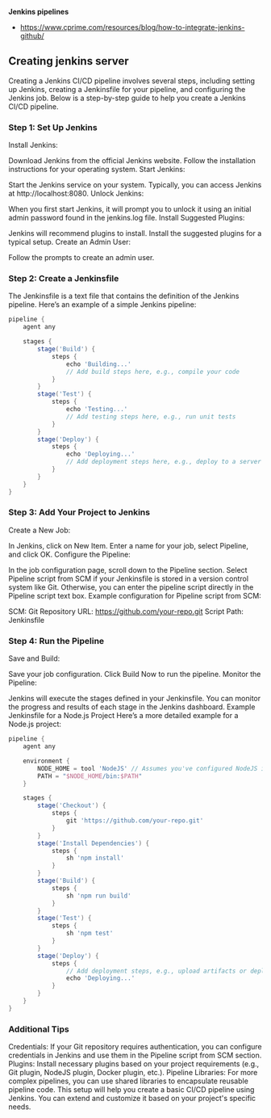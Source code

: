 **Jenkins pipelines**

- https://www.cprime.com/resources/blog/how-to-integrate-jenkins-github/

## Creating jenkins server

Creating a Jenkins CI/CD pipeline involves several steps, including setting up Jenkins, creating a Jenkinsfile for your pipeline, and configuring the Jenkins job. Below is a step-by-step guide to help you create a Jenkins CI/CD pipeline.

### Step 1: Set Up Jenkins
Install Jenkins:

Download Jenkins from the official Jenkins website.
Follow the installation instructions for your operating system.
Start Jenkins:

Start the Jenkins service on your system. Typically, you can access Jenkins at http://localhost:8080.
Unlock Jenkins:

When you first start Jenkins, it will prompt you to unlock it using an initial admin password found in the jenkins.log file.
Install Suggested Plugins:

Jenkins will recommend plugins to install. Install the suggested plugins for a typical setup.
Create an Admin User:

Follow the prompts to create an admin user.
### Step 2: Create a Jenkinsfile
The Jenkinsfile is a text file that contains the definition of the Jenkins pipeline. Here’s an example of a simple Jenkins pipeline:

```groovy
pipeline {
    agent any

    stages {
        stage('Build') {
            steps {
                echo 'Building...'
                // Add build steps here, e.g., compile your code
            }
        }
        stage('Test') {
            steps {
                echo 'Testing...'
                // Add testing steps here, e.g., run unit tests
            }
        }
        stage('Deploy') {
            steps {
                echo 'Deploying...'
                // Add deployment steps here, e.g., deploy to a server
            }
        }
    }
}
```
### Step 3: Add Your Project to Jenkins
Create a New Job:

In Jenkins, click on New Item.
Enter a name for your job, select Pipeline, and click OK.
Configure the Pipeline:

In the job configuration page, scroll down to the Pipeline section.
Select Pipeline script from SCM if your Jenkinsfile is stored in a version control system like Git. Otherwise, you can enter the pipeline script directly in the Pipeline script text box.
Example configuration for Pipeline script from SCM:

SCM: Git
Repository URL: https://github.com/your-repo.git
Script Path: Jenkinsfile

### Step 4: Run the Pipeline
Save and Build:

Save your job configuration.
Click Build Now to run the pipeline.
Monitor the Pipeline:

Jenkins will execute the stages defined in your Jenkinsfile.
You can monitor the progress and results of each stage in the Jenkins dashboard.
Example Jenkinsfile for a Node.js Project
Here’s a more detailed example for a Node.js project:


```groovy
pipeline {
    agent any

    environment {
        NODE_HOME = tool 'NodeJS' // Assumes you've configured NodeJS in Jenkins tools
        PATH = "$NODE_HOME/bin:$PATH"
    }

    stages {
        stage('Checkout') {
            steps {
                git 'https://github.com/your-repo.git'
            }
        }
        stage('Install Dependencies') {
            steps {
                sh 'npm install'
            }
        }
        stage('Build') {
            steps {
                sh 'npm run build'
            }
        }
        stage('Test') {
            steps {
                sh 'npm test'
            }
        }
        stage('Deploy') {
            steps {
                // Add deployment steps, e.g., upload artifacts or deploy to a server
                echo 'Deploying...'
            }
        }
    }
}
```
### Additional Tips
Credentials: If your Git repository requires authentication, you can configure credentials in Jenkins and use them in the Pipeline script from SCM section.
Plugins: Install necessary plugins based on your project requirements (e.g., Git plugin, NodeJS plugin, Docker plugin, etc.).
Pipeline Libraries: For more complex pipelines, you can use shared libraries to encapsulate reusable pipeline code.
This setup will help you create a basic CI/CD pipeline using Jenkins. You can extend and customize it based on your project's specific needs.   